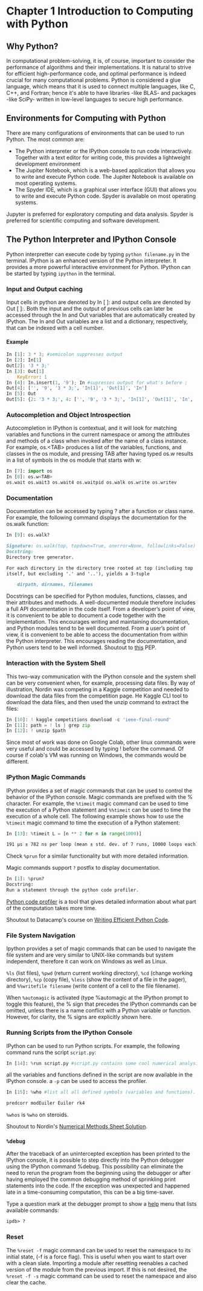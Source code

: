 # Chapter 1 Introduction to Computing with Python

## Why Python?

In computational problem-solving, it is, of course, important to consider the
performance of algorithms and their implementations. It is natural to strive for
efficient high-performance code, and optimal performance is indeed crucial for many
computational problems.
Python is considered a glue language, which means that it is used to connect multiple languages, like C, C++, and Fortran; hence it's able to have libraries -like BLAS- and packages -like SciPy- written in low-level languages to secure high performance.

## Environments for Computing with Python

There are many configurations of environments that can be used to run Python. The most common are:

* The Python interpreter or the IPython console to run code
interactively. Together with a text editor for writing code, this
provides a lightweight development environment
* The Jupiter Notebook, which is a web-based application that allows you to write and execute Python code. The Jupiter Notebook is available on most operating systems.
* The Spyder IDE, which is a graphical user interface (GUI) that allows you to write and execute Python code. Spyder is available on most operating systems.

Jupyter is preferred for exploratory computing and data analysis. Spyder is preferred for scientific computing and software development.

## The Python Interpreter and IPython Console

Python interpretter can execute code by typing `python filename.py` in the terminal. IPython is an enhanced version of the Python interpreter. It provides a more powerful interactive environment for Python. IPython can be started by typing `ipython` in the terminal.

### Input and Output caching

Input cells in python are denoted by In [ ]: and output cells are denoted by Out [ ]:.
Both the input and the output of previous cells can later be accessed through the In and Out variables that are automatically created by IPython. The In and Out
variables are a list and a dictionary, respectively, that can be indexed with a cell number.

#### Example

``` python
In [1]: 3 * 3; #semicolon suppresses output
In [2]: In[1]
Out[2]: '3 * 3;'
In [3]: Out[1]
    KeyError: 1
In [4]: In.insert(1, '9'); In #supresses output for what's before ;
Out[4]: ['', '9', '3 * 3;', 'In[1]', 'Out[1]', 'In']
In [5]: Out
Out[5]: {2: '3 * 3;', 4: ['', '9', '3 * 3;', 'In[1]', 'Out[1]', 'In', 'Out']}
```

### Autocompletion and Object Introspection

Autocompletion in IPython is contextual, and it will
look for matching variables and functions in the current namespace or among the attributes and methods of a class when invoked after the name of a class instance. For example, os.\<TAB> produces a list of the variables, functions, and classes in the os
module, and pressing TAB after having typed os.w results in a list of symbols in the os
module that starts with w:

``` python
In [7]: import os
In [8]: os.w<TAB>
os.wait os.wait3 os.wait4 os.waitpid os.walk os.write os.writev
```

### Documentation

Documentation can be accessed by typing ? after a function or class name. For example, the following command displays the documentation for the os.walk function:

``` python
In [9]: os.walk?
```

``` Markdown
Signature: os.walk(top, topdown=True, onerror=None, followlinks=False)
Docstring:
Directory tree generator.

For each directory in the directory tree rooted at top (including top
itself, but excluding '.' and '..'), yields a 3-tuple

    dirpath, dirnames, filenames
```

Docstrings can be specified for Python modules, functions, classes, and their attributes and methods. A well-documented module therefore includes a full API documentation in the code itself. From a developer’s point of view, it is convenient to be able to document a code together with the implementation. This encourages writing and maintaining documentation, and Python modules tend to be well documented. From a user’s point of view, it is convenient to be able to access the documentation from within the Python interpreter. This encourages reading the documentation, and Python users tend to be well informed. Shoutout to [this](https://www.python.org/dev/peps/pep-0257/) PEP.

### Interaction with the System Shell

This two-way communication with the IPython console and the system shell can be very convenient when, for example, processing data files. By way of illustration, Nordin was competing in a Kaggle competition and needed to download the data files from the competition page. He Kaggle CLI tool to download the data files, and then used the unzip command to extract the files:

``` python
In [10]: ! kaggle competitions download -c 'ieee-final-round'
In [11]: path = ! ls | grep zip
In [12]: ! unzip $path
```

Since most of work was done on Google Colab, other linux commands were very useful and could be accessed by typing ! before the command. Of course if colab's VM was running on Windows, the commands would be different.

### IPython Magic Commands

IPython provides a set of magic commands that can be used to control the behavior of the IPython console. Magic commands are prefixed with the % character. For example, the `%timeit` magic command can be used to time the execution of a Python statement and `%%timeit` can be used to time the execution of a whole cell. The following example shows how to use the `%timeit` magic command to time the execution of a Python statement:

``` python
In [13]: %timeit L = [n ** 2 for n in range(1000)]
```

``` Markdown
191 µs ± 782 ns per loop (mean ± std. dev. of 7 runs, 10000 loops each)
```

Check `%prun` for a similar functionality but with more detailed information.

Magic commands support `?` postfix to display documentation.

```python
In [1]: %prun?
Docstring:
Run a statement through the python code profiler.
```

[Python code profiler](https://docs.python.org/3/library/profile.html) is a tool that gives detailed information about what part of the computation takes more time.

Shoutout to Datacamp's course on [Writing Efficient Python Code](https://www.datacamp.com/courses/writing-efficient-python-code).

### File System Navigation

Ipython provides a set of magic commands that can be used to navigate the file system and are very similar to UNIX-like commands but system independent, therefore it can work on Windows as well as Linux.

`%ls` (list files), `%pwd` (return current working directory), `%cd` (change working directory), `%cp` (copy file), `%less` (show the content of a file in the pager), and `%%writefile filename` (write content of a cell to the file filename).

When `%automagic` is activated (type %automagic at the IPython prompt to toggle this feature), the % sign that precedes the IPython commands can be omitted, unless there is a name conflict with a Python variable or function. However, for clarity, the % signs are explicitly shown here.

### Running Scripts from the IPython Console

IPython can be used to run Python scripts. For example, the following command runs the script `script.py`:

``` python
In [14]: %run script.py #script.py contains some cool numerical analysis code.
```

all the variables and functions defined in the script are now available in the IPython console. a `-p` can be used to access the profiler.

``` python
In [15]: %who #list all all defined symbols (variables and functions).
```

``` Markdown
predcorr modEuiler Euiler rk4 
```

`%whos` is `%who` on steroids.

Shoutout to Nordin's [Numerical Methods Sheet Solution](https://github.com/Nordiniv/Numerical-Methods).

### `%debug`

After the traceback of an unintercepted exception has been printed to the IPython console, it is possible to step directly into the Python debugger using the IPython command %debug. This possibility can eliminate the need to rerun the program from the beginning using the debugger or after having employed the common debugging method of sprinkling print statements into the code. If the exception was unexpected and happened late in a time-consuming computation, this can be a big time-saver.

Type a question mark at the debugger prompt to show a [help](https://docs.python.org/3/library/pdb.html) menu that lists available commands:

``` markdown
ipdb> ?
```

### Reset

The `%reset -f` magic command can be used to reset the namespace to its initial state, (-f is a force flag). This is useful when you want to start over with a clean slate. Importing a module after resetting reenables a cached version of the module from the previous import. If this is not desired, the `%reset -f -s` magic command can be used to reset the namespace and also clear the cache.
